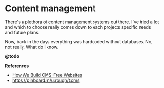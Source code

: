 # Content management
There's a plethora of content management systems out there. I've tried a lot and which to choose really comes down to each projects specific needs and future plans.

Now, back in the days everything was hardcoded without databases. No, not really. What do I know.

**@todo**

**References**

- [How We Build CMS-Free Websites](http://developmentseed.org/blog/2012/07/27/build-cms-free-websites/)
- <https://pinboard.in/u:rough/t:cms>
